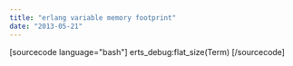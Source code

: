 ```yaml
---
title: "erlang variable memory footprint"
date: "2013-05-21"
---
```


\[sourcecode language="bash"\] erts\_debug:flat\_size(Term) \[/sourcecode\]
